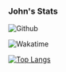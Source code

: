 ### John's Stats

![Github](https://github-readme-stats.vercel.app/api?username=J0hnRjr&count_private=true&show_icons=true&include_all_commits=true&theme=transparent)

![Wakatime](https://github-readme-stats.vercel.app/api/wakatime?username=j0hnRjr&layout=compact&theme=transparent)

[![Top Langs](https://github-readme-stats.vercel.app/api/top-langs/?username=j0hnRjr&count_private=true&include_all_commits=true&theme=transparent&layout=compact)](https://github.com/anuraghazra/github-readme-stats)
